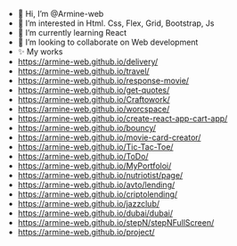 - 👋 Hi, I’m @Armine-web
- 👀 I’m interested in Html. Css, Flex, Grid, Bootstrap, Js
- 🌱 I’m currently learning React
- 💞️ I’m looking to collaborate on Web development 
- ✨ My works
-   https://armine-web.github.io/delivery/
-   https://armine-web.github.io/travel/
-   https://armine-web.github.io/response-movie/
-   https://armine-web.github.io/get-quotes/
-   https://armine-web.github.io/Craftowork/
-   https://armine-web.github.io/worcspace/
-   https://armine-web.github.io/create-react-app-cart-app/
-   https://armine-web.github.io/bouncy/
-   https://armine-web.github.io/movie-card-creator/
-   https://armine-web.github.io/Tic-Tac-Toe/
-   https://armine-web.github.io/ToDo/
-   https://armine-web.github.io/MyPortfoloi/
-   https://armine-web.github.io/nutriotist/page/
-   https://armine-web.github.io/avto/lending/
-   https://armine-web.github.io/criptolending/
-   https://armine-web.github.io/jazzclub/
-   https://armine-web.github.io/dubai/dubai/
-   https://armine-web.github.io/stepN/stepNFullScreen/
-   https://armine-web.github.io/project/
     
     

<!---
Armine-web/Armine-web is a ✨ special ✨ repository because its `README.md` (this file) appears on your GitHub profile.
You can click the Preview link to take a look at your changes.
--->
